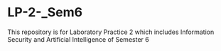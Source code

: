 # LP-2-_Sem6
This repository is for Laboratory Practice 2 which includes Information Security and Artificial Intelligence of Semester 6
